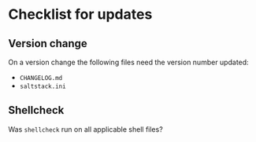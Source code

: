 # Checklist for updates

## Version change
On a version change the following files need the version number updated:
* `CHANGELOG.md`
* `saltstack.ini`

## Shellcheck
Was `shellcheck` run on all applicable shell files?
